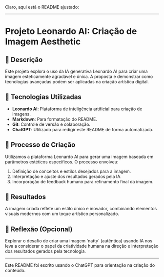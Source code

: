 Claro, aqui está o README ajustado:

---

# Projeto Leonardo AI: Criação de Imagem Aesthetic

## 📒 Descrição
Este projeto explora o uso da IA generativa Leonardo AI para criar uma imagem esteticamente agradável e única. A proposta é demonstrar como tecnologias avançadas podem ser aplicadas na criação artística digital.

## 🤖 Tecnologias Utilizadas
- **Leonardo AI**: Plataforma de inteligência artificial para criação de imagens.
- **Markdown**: Para formatação do README.
- **Git**: Controle de versão e colaboração.
- **ChatGPT**: Utilizado para redigir este README de forma automatizada.

## 🧐 Processo de Criação
Utilizamos a plataforma Leonardo AI para gerar uma imagem baseada em parâmetros estéticos específicos. O processo envolveu:
1. Definição de conceitos e estilos desejados para a imagem.
2. Interpretação e ajuste dos resultados gerados pela IA.
3. Incorporação de feedback humano para refinamento final da imagem.

## 🚀 Resultados
A imagem criada reflete um estilo único e inovador, combinando elementos visuais modernos com um toque artístico personalizado.

## 💭 Reflexão (Opcional)
Explorar o desafio de criar uma imagem 'natty' (autêntica) usando IA nos leva a considerar o papel da criatividade humana na direção e interpretação dos resultados gerados pela tecnologia.

---

Este README foi escrito usando o ChatGPT para orientação na criação do conteúdo.
